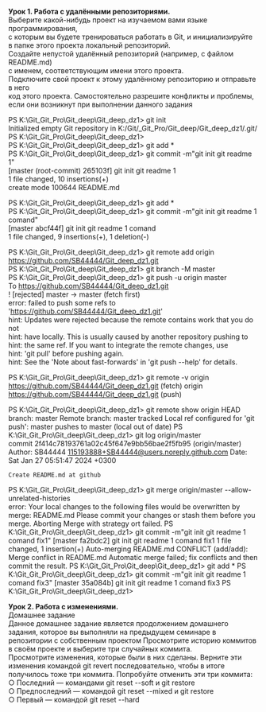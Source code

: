**Урок 1. Работа с удалёнными репозиториями.**  
Выберите какой-нибудь проект на изучаемом вами языке программирования,  
с которым вы будете тренироваться работать в Git, и инициализируйте  
в папке этого проекта локальный репозиторий.  
Создайте непустой удалённый репозиторий (например, с файлом README.md)  
с именем, соответствующим имени этого проекта.  
Подключите свой проект к этому удалённому репозиторию и отправьте в него  
код этого проекта. Самостоятельно разрешите конфликты и проблемы,  
если они возникнут при выполнении данного задания  

PS K:\Git\_Git_Pro\Git_deep\Git_deep_dz1> git init  
Initialized empty Git repository in K:/Git/_Git_Pro/Git_deep/Git_deep_dz1/.git/  
PS K:\Git\_Git_Pro\Git_deep\Git_deep_dz1>  
PS K:\Git\_Git_Pro\Git_deep\Git_deep_dz1> git add *  
PS K:\Git\_Git_Pro\Git_deep\Git_deep_dz1> git commit -m"git init git readme 1"   
[master (root-commit) 265103f] git init git readme 1  
1 file changed, 10 insertions(+)  
create mode 100644 README.md  

PS K:\Git\_Git_Pro\Git_deep\Git_deep_dz1> git add *  
PS K:\Git\_Git_Pro\Git_deep\Git_deep_dz1> git commit -m"git init git readme 1 comand"  
[master abcf44f] git init git readme 1 comand  
1 file changed, 9 insertions(+), 1 deletion(-)  
  
PS K:\Git\_Git_Pro\Git_deep\Git_deep_dz1> git remote add origin   https://github.com/SB44444/Git_deep_dz1.git  
PS K:\Git\_Git_Pro\Git_deep\Git_deep_dz1> git branch -M master  
PS K:\Git\_Git_Pro\Git_deep\Git_deep_dz1> git push -u origin master  
To https://github.com/SB44444/Git_deep_dz1.git   
 ! [rejected]        master -> master (fetch first)  
error: failed to push some refs to 'https://github.com/SB44444/Git_deep_dz1.git'  
hint: Updates were rejected because the remote contains work that you do not  
hint: have locally. This is usually caused by another repository pushing to  
hint: the same ref. If you want to integrate the remote changes, use  
hint: 'git pull' before pushing again.  
hint: See the 'Note about fast-forwards' in 'git push --help' for details. 

PS K:\Git\_Git_Pro\Git_deep\Git_deep_dz1> git remote -v
origin  https://github.com/SB44444/Git_deep_dz1.git (fetch)
origin  https://github.com/SB44444/Git_deep_dz1.git (push)

PS K:\Git\_Git_Pro\Git_deep\Git_deep_dz1> git remote show origin
  HEAD branch: master
  Remote branch:
    master tracked
  Local ref configured for 'git push':
    master pushes to master (local out of date)
PS K:\Git\_Git_Pro\Git_deep\Git_deep_dz1> git log origin/master     
commit 2f414c78193761a02c45f647e9bb56bae2f5fb95 (origin/master)
Author: SB44444 <115193888+SB44444@users.noreply.github.com>
Date:   Sat Jan 27 05:51:47 2024 +0300

    Create README.md at github
PS K:\Git\_Git_Pro\Git_deep\Git_deep_dz1> git merge origin/master --allow-unrelated-histories        
error: Your local changes to the following files would be overwritten by merge:
        README.md
Please commit your changes or stash them before you merge.
Aborting
Merge with strategy ort failed.
PS K:\Git\_Git_Pro\Git_deep\Git_deep_dz1> git commit -m"git init git readme 1 comand fix1"
[master fa2bdc2] git init git readme 1 comand fix1
 1 file changed, 1 insertion(+)
Auto-merging README.md
CONFLICT (add/add): Merge conflict in README.md
Automatic merge failed; fix conflicts and then commit the result.
PS K:\Git\_Git_Pro\Git_deep\Git_deep_dz1> git add *
PS K:\Git\_Git_Pro\Git_deep\Git_deep_dz1> git commit -m"git init git readme 1 comand fix3"
[master 35a084b] git init git readme 1 comand fix3
PS K:\Git\_Git_Pro\Git_deep\Git_deep_dz1> 

**Урок 2. Работа с изменениями.**  
Домашнее задание  
Данное домашнее задание является продолжением домашнего задания, которое
вы выполняли на предыдущем семинаре в репозитории с собственным проектом
Просмотрите историю коммитов в своём проекте и выберите три случайных
коммита.  
Просмотрите изменения, которые были в них сделаны. Верните эти изменения командой git revert последовательно, чтобы в итоге получилось тоже три коммита. Попробуйте отменить эти три коммита:  
○ Последний — командами git reset --soft и git restore  
○ Предпоследний — командой git reset --mixed и git restore  
○ Первый — командой git reset --hard  


